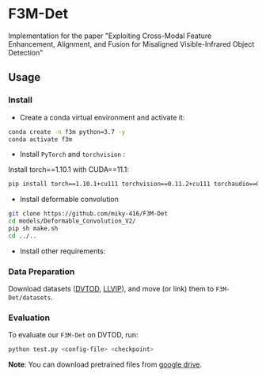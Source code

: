 # F3M-Det
Implementation for the paper "Exploiting Cross-Modal Feature Enhancement, Alignment, and Fusion for Misaligned Visible-Infrared Object Detection"

## Usage
### Install

- Create a conda virtual environment and activate it:

```bash
conda create -n f3m python=3.7 -y
conda activate f3m
```

- Install `PyTorch` and `torchvision` :

Install torch==1.10.1 with CUDA==11.1:

```bash
pip install torch==1.10.1+cu111 torchvision==0.11.2+cu111 torchaudio==0.10.1 -f https://download.pytorch.org/whl/cu111/torch_stable.html
```

- Install deformable convolution

```bash
git clone https://github.com/miky-416/F3M-Det
cd models/Deformable_Convolution_V2/
pip sh make.sh
cd ../..
```

- Install other requirements:

### Data Preparation

Download datasets ([DVTOD](https://github.com/VDT-2048/DVTOD), [LLVIP](https://github.com/bupt-ai-cz/LLVIP)), and move (or link) them to `F3M-Det/datasets`.

### Evaluation

To evaluate our `F3M-Det` on DVTOD, run:

```bash
python test.py <config-file> <checkpoint>
```

**Note**: You can download pretrained files from [google drive](https://drive.google.com/drive/folders/1U63VX8pZrV--8ks_VHXeB37Kgf447vN8?usp=drive_link).

